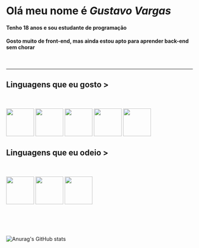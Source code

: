 # Olá meu nome é <strong><i>Gustavo Vargas</i></strong>
#### Tenho 18 anos e sou estudante de programação
#### Gosto muito de front-end, mas ainda estou apto para aprender back-end sem chorar
<br>
<hr>

## Linguagens que eu gosto >

<br>
<br>

<section>
<img src="https://cdn-icons-png.flaticon.com/512/732/732212.png" width="75px">
<img src="https://cdn-icons-png.flaticon.com/512/732/732190.png" width="75px">
<img src="https://cdn3.iconfinder.com/data/icons/logos-and-brands-adobe/512/267_Python-512.png" width="75px">
<img src="https://pcodinomebzero.neocities.org/Imagens/javascript1.png" width="75px">
<img src="https://icons-for-free.com/iconfiles/png/512/development+logo+mysql+icon-1320184807686758112.png" width="75px">
</section>

## Linguagens que eu odeio >

<br>
<br>

<section>
<img src="https://cdn-icons-png.flaticon.com/512/226/226777.png" width="75px">
<img src="https://cdn-icons-png.flaticon.com/512/6132/6132222.png" width="75px">
<img src="https://www.pngrepo.com/png/280943/512/hashtag.png" width="75px">
</section>
  
<br>
<br>
<br>
<br>

![Anurag's GitHub stats](https://github-readme-stats.vercel.app/api?username=vargasgustavo&show_icons=true&theme=tokyonight)
